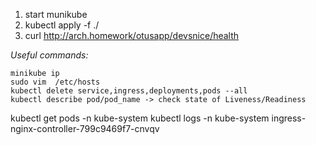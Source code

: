 1) start munikube
2) kubectl apply -f ./
3) curl http://arch.homework/otusapp/devsnice/health

*Useful commands:*

```
minikube ip
sudo vim  /etc/hosts
kubectl delete service,ingress,deployments,pods --all
kubectl describe pod/pod_name -> check state of Liveness/Readiness
```

kubectl get pods -n kube-system
kubectl logs -n kube-system ingress-nginx-controller-799c9469f7-cnvqv